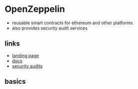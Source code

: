 # OpenZeppelin

- reusable smart contracts for ethereum and other platforms
- also provides security audit services

## links

- [landing page](https://www.openzeppelin.com/)
- [docs](https://docs.openzeppelin.com/)
- [security audits](https://www.openzeppelin.com/security-audits)

## basics
